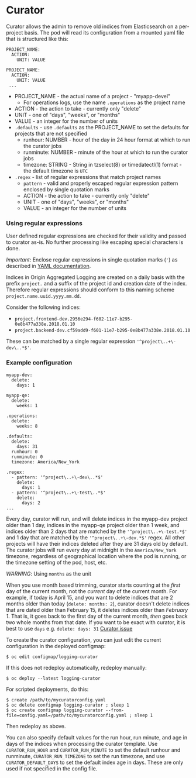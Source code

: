 # Curator

Curator allows the admin to remove old indices from Elasticsearch on a per-project
basis.  The pod will read its configuration from a mounted yaml file that
is structured like this:

    PROJECT_NAME:
      ACTION:
        UNIT: VALUE

    PROJECT_NAME:
      ACTION:
        UNIT: VALUE          
     ...      

* PROJECT\_NAME - the actual name of a project - "myapp-devel"
  * For operations logs, use the name `.operations` as the project name
* ACTION - the action to take - currently only "delete"
* UNIT - one of "days", "weeks", or "months" 
* VALUE - an integer for the number of units 
* `.defaults` - use `.defaults` as the PROJECT\_NAME to set the defaults for
projects that are not specified
  * runhour: NUMBER - hour of the day in 24 hour format at which to run the 
curator jobs
  * runminute: NUMBER - minute of the hour at which to run the curator jobs
  * timezone: STRING - String in tzselect(8) or timedatectl(1) format - the
   default timezone is `UTC`
* `.regex` - list of regular expressions that match project names
  * `pattern` - valid and properly escaped regular expression pattern
  enclosed by single quotation marks
  * ACTION - the action to take - currently only "delete"
  * UNIT - one of "days", "weeks", or "months" 
  * VALUE - an integer for the number of units 

### Using regular expressions
User defined regular expressions are checked for their validity
and passed to curator as-is. No further processing like
escaping special characters is done.

*Important*: Enclose regular expressions in single quotation marks (`'`)
as described in [YAML documentation](http://www.yaml.org/spec/1.2/spec.html#style/flow/single-quoted).

Indices in Origin Aggregated Logging are created on a daily basis
with the prefix `project.` and a suffix of the project id and
creation date of the index. Therefore regular expressions
should conform to this naming scheme `project.name.uuid.yyyy.mm.dd`.

Consider the following indices:
* `project.frontend-dev.2956e294-f602-11e7-b295-0e8b477a338e.2018.01.10`
* `project.backend-dev.cf59add9-f601-11e7-b295-0e8b477a338e.2018.01.10`

These can be matched by a single regular expression `'^project\..+\-dev\..*$'`.

### Example configuration
```
myapp-dev:
  delete:
    days: 1

myapp-qe:
  delete:
    weeks: 1

.operations:
  delete:
    weeks: 8

.defaults:
  delete:
    days: 31
  runhour: 0
  runminute: 0
  timezone: America/New_York

.regex:
  - pattern: '^project\..+\-dev\..*$'
    delete:
      days: 1
  - pattern: '^project\..+\-test\..*$'
    delete:
      days: 2
...
```

Every day, curator will run, and will delete indices in the myapp-dev project
older than 1 day, indices in the myapp-qe project older than 1 week, and 
indices older than 2 days that are matched by the `'^project\..+\-test.*$'` and 1 day that are matched by the `'^project\..+\-dev.*$'` regex. 
All other projects will have their indices deleted after they are 31 days old
by default.
The curator jobs will run every day at midnight in the `America/New_York` timezone,
regardless of geographical location where the pod is running, or the timezone
setting of the pod, host, etc.

*WARNING*: Using `months` as the unit

When you use month based trimming, curator starts counting at the _first_ day of
the current month, not the _current_ day of the current month.  For example, if
today is April 15, and you want to delete indices that are 2 months older than
today (`delete: months: 2`), curator doesn't delete indices that are dated
older than February 15, it deletes indices older than _February 1_.  That is,
it goes back to the first day of the current month, _then_ goes back two whole
months from that date.
If you want to be exact with curator, it is best to use `days` e.g. `delete: days: 31`
[Curator issue](https://github.com/elastic/curator/issues/569)

To create the curator configuration, you can just edit the current
configuration in the deployed configmap:

    $ oc edit configmap/logging-curator

If this does not redeploy automatically, redeploy manually:

    $ oc deploy --latest logging-curator

For scripted deployments, do this:

    $ create /path/to/mycuratorconfig.yaml
    $ oc delete configmap logging-curator ; sleep 1
    $ oc create configmap logging-curator --from-file=config.yaml=/path/to/mycuratorconfig.yaml ; sleep 1

Then redeploy as above.

You can also specify default values for the run hour, run minute, and age in
days of the indices when processing the curator template.  Use
`CURATOR_RUN_HOUR` and `CURATOR_RUN_MINUTE` to set the default runhour and
runminute, `CURATOR_RUN_TIMEZONE` to set the run timezone, and use
`CURATOR_DEFAULT_DAYS` to set the default index age in days. These are only
used if not specified in the config file.
